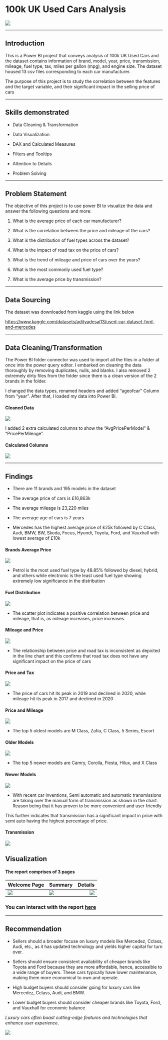 # 100k UK Used Cars Analysis
  ![](welcome_page.PNG)

-------
## Introduction
This is a Power BI project that conveys analysis of 100k UK Used Cars and the dataset contains information of brand, model, year, price, transmission, mileage, fuel type, tax, miles per gallon (mpg),  and engine size. The dataset housed 13 csv files corresponding to each car manufacturer. 

The purpose of this project is to study the correlation between the features and the target variable, and their significant impact in the selling price of cars

-------
## Skills demonstrated
* Data Cleaning & Transformation

* Data Visualization

* DAX and Calculated Measures

* Filters and Tooltips

* Attention to Details

* Problem Solving

-------
## Problem Statement

The objective of this project is to use power BI to visualize the data and answer the following questions and more:

1. What is the average price of each car manufacturer?

2. What is the correlation between the price and mileage of the cars?

3. What is the distribution of fuel types across the dataset?

4. What is the impact of road tax on the price of cars?

5. What is the trend of mileage and price of cars over the years?

6. What is the most commonly used fuel type?

7. What is the average price by transmission?

-------
## Data Sourcing

 The dataset was downloaded from kaggle using the link below

https://www.kaggle.com/datasets/adityadesai13/used-car-dataset-ford-and-mercedes

------
## Data Cleaning/Transformation
The Power BI  folder connector was used to import all the files in a folder at once into the power query editor. I embarked on cleaning the data thoroughly by removing duplicates, nulls, and blanks. I also removed 2 extremely dirty files from the folder since there is a clean version of the 2 brands in the folder. 

I changed the data types, renamed headers and added “ageofcar” Column from “year”. After that, I loaded my data into Power BI. 

#### Cleaned Data
![](cleaned_data.PNG)

I added 2 extra calculated columns to show the “AvgPricePerModel” & “PricePerMileage”.

#### Calculated Columns
![](calculated_columns.PNG)

------
## Findings

* There are 11 brands and 195 models in the dataset

* The average price of cars is  £16,863k

* The average mileage is 23,220 miles

* The average age of cars is 7 years

* Mercedes has the highest average price of £25k followed by C Class, Audi, BMW, BW, Skoda, Focus, Hyundi, Toyota, Ford, and Vauxhall with lowest average of  £10k

#### Brands Average Price
![](uk_brand_chart.PNG)

* Petrol is the most used fuel type by 48.85% followed by diesel, hybrid, and others while electronic is the least used fuel type showing extremely low significance in the distribution

#### Fuel Distribution
![](fuel_distribution_chart.PNG)

* The scatter plot indicates a positive correlation between price and mileage, that is, as mileage increases, price increases.

#### Mileage and Price
![](mileage_and_price_chart.PNG)

* The relationship between price and road tax is inconsistent as depicted in the line chart and this confirms that road tax does not have any significant impact on the price of cars

#### Price and Tax
![](price_and_tax_chart.PNG)

* The price of cars hit its peak in 2019 and declined in 2020, while mileage hit its peak in 2017 and declined in 2020

#### Price and Mileage
![](price_and_mileage.PNG)

* The top 5 oldest models are M Class, Zafia, C Class, 5 Series, Escort

#### Older Models
![](older_models_chart.PNG)

* The top 5 newer models are Camry, Corolla, Fiesta, Hilux, and X Class

#### Newer Models
![](newer_models_chart.PNG)

* With recent car inventions, Semi automatic and automatic transmissions are  taking over the manual form of transmission as shown in the chart. Reason being that it has proven to be more convenient and user friendly

This further indicates that transmission has a significant impact in price with semi auto having the highest percentage of price.

#### Transmission
![](percentage_by_transmission.PNG)

## Visualization
#### The report comprises of 3 pages
Welcome Page                             |                             Summary                            |                     Details                                     
:----------------------------------------|----------------------------------------------------------------|----------------------------:
![](welcome_page.PNG)                    |                       ![](summary_page.PNG)                    |        ![](details_page.PNG) 

### You can interact with the report [here]()

-------
## Recommendation

* Sellers should a broader focuse on luxury models like Mercedez, Cclass, Audi, etc., as it has updated technology and yields higher capital for turn over.

* Sellers should ensure consistent availability of cheaper brands like Toyota and Ford because they are more affordable, hence, accessible to a wide range of buyers. These cars typically have lower maintenance, making them more economical to own and operate.

* High budget buyers should consider going for luxury cars like Mercedez, Cclass, Audi, and BMW.

* Lower budget buyers should consider cheaper brands like Toyota, Ford, and Vauxhall for economic balance

_Luxury cars often boast cutting-edge features and technologies that  enhance user experience_.


![](THANKS.jpg)




